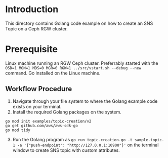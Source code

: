 # Introduction
This directory contains Golang code example on how to create an SNS Topic on a Ceph RGW cluster.

# Prerequisite
Linux machine running an RGW Ceph cluster. Preferrably started with the ``OSD=1 MON=1 MDS=0 MGR=0 RGW=1 ../src/vstart.sh --debug --new `` command.
Go installed on the Linux machine.

## Workflow Procedure
1. Navigate through your file system to where the Golang example code exists on your terminal.
2. Install the required Golang packages on the system.
```
go mod init examples/topic-creation/v2
go get github.com/aws/aws-sdk-go
go mod tidy
```
3. Run the Golang program as ``` go run topic-creation.go -t sample-topic-1 -a '{"push-endpoint": "http://127.0.0.1:10900"}' ``` on the terminal window to create SNS topic with custom attributes.
